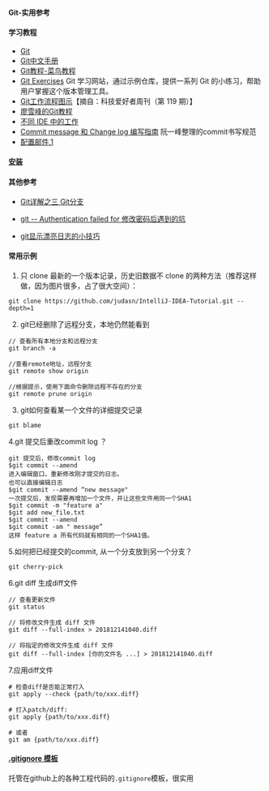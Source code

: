 #### Git-实用参考

#### 学习教程

- [Git](https://git-scm.com/)
- [Git中文手册](https://git-scm.com/book/zh/v2)
- [Git教程-菜鸟教程](https://www.runoob.com/git/git-tutorial.html)
- [Git Exercises](https://gitexercises.fracz.com/)
  Git 学习网站，通过示例仓库，提供一系列 Git 的小练习，帮助用户掌握这个版本管理工具。
- [Git工作流程图示](https://zepel.io/blog/5-git-workflows-to-improve-development/)【摘自：科技爱好者周刊（第 119 期）】
- [廖雪峰的Git教程](https://www.liaoxuefeng.com/wiki/896043488029600)
- [不同 IDE 中的工作](https://docs.microsoft.com/zh-cn/azure/devops/repos/git/?view=azure-devops)
- [Commit message 和 Change log 编写指南](https://www.ruanyifeng.com/blog/2016/01/commit_message_change_log.html) 阮一峰整理的commit书写规范
- [配置邮件](https://docs.gitlab.com/omnibus/settings/smtp.html#smtp-connection-pooling),[1](http://www.linuxea.com/1855.html)



#### [安装](https://git-scm.com/book/zh/v2/%E8%B5%B7%E6%AD%A5-%E5%AE%89%E8%A3%85-Git)



#### 其他参考

- [Git详解之三 Git分支](http://www.open-open.com/lib/view/open1328069889514.html)
- [git -- Authentication failed for 修改密码后遇到的坑](https://blog.csdn.net/qq_40028324/article/details/80883010?tdsourcetag=s_pctim_aiomsg)

- [git显示漂亮日志的小技巧](http://garmoncheg.blogspot.com/2012/06/pretty-git-log.html)



#### 常用示例

1. 只 clone 最新的一个版本记录，历史旧数据不 clone 的两种方法（推荐这样做，因为图片很多，占了很大空间）：

```
git clone https://github.com/judasn/IntelliJ-IDEA-Tutorial.git --depth=1
```



2. git已经删除了远程分支，本地仍然能看到

```
// 查看所有本地分支和远程分支
git branch -a

//查看remote地址，远程分支
git remote show origin

//根据提示，使用下面命令删除远程不存在的分支
git remote prune origin
```




3. git如何查看某一个文件的详细提交记录

```
git blame
```



 4.git 提交后重改commit log ？

```
git 提交后，修改commit log
$git commit --amend
进入编辑窗口，重新修改刚才提交的日志。
也可以直接编辑日志
$git commit --amend “new message"
一次提交后，发现需要再增加一个文件，并让这些文件用同一个SHA1
$git commit -m "feature a"
$git add new_file.txt
$git commit --amend
$git commit -am " message”
这样 feature a 所有代码就有相同的一个SHA1值。
```



5.如何把已经提交的commit, 从一个分支放到另一个分支？

```
git cherry-pick
```



6.git diff 生成diff文件

```
// 查看更新文件
git status

// 将修改文件生成 diff 文件
git diff --full-index > 201812141040.diff

// 将指定的修改文件生成 diff 文件
git diff --full-index [你的文件名 ...] > 201812141040.diff
```



7.应用diff文件

```
# 检查diff是否能正常打入
git apply --check {path/to/xxx.diff}

# 打入patch/diff:
git apply {path/to/xxx.diff}

# 或者
git am {path/to/xxx.diff}
```



#### [.gitignore 模板](https://github.com/github/gitignore)

托管在github上的各种工程代码的`.gitignore`模板，很实用

